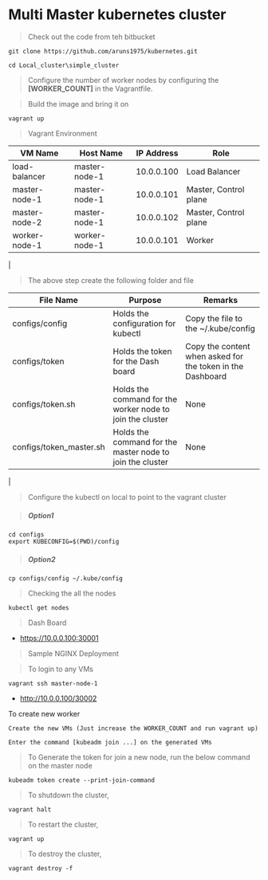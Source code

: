 # **Multi Master kubernetes cluster** 

> Check out the code from teh bitbucket

```batch
git clone https://github.com/aruns1975/kubernetes.git    

cd Local_cluster\simple_cluster
```
> Configure the number of worker nodes by configuring the **[WORKER_COUNT]** in the Vagrantfile.

> Build the image and bring it on 

```shell
vagrant up
```

> Vagrant Environment


|VM Name|Host Name|IP Address|Role|
|-|-|-|-|
|load-balancer|master-node-1|10.0.0.100|Load Balancer|
|master-node-1|master-node-1|10.0.0.101|Master, Control plane |
|master-node-2|master-node-1|10.0.0.102|Master, Control plane |
|worker-node-1|worker-node-1|10.0.0.101|Worker|
|

> The above step create the following folder and file

|File Name|Purpose|Remarks|
|-|-|-|
|configs/config|Holds the configuration for kubectl|Copy the file to the ~/.kube/config|
|configs/token|Holds the token for the Dash board|Copy the content when asked for the token in the Dashboard|
|configs/token.sh|Holds the command for the worker node to join the cluster|None|
|configs/token_master.sh|Holds the command for the master node to join the cluster|None|
|

> Configure the kubectl on local to point to the vagrant cluster

>##### Option1
```shell
cd configs
export KUBECONFIG=$(PWD)/config
```
>##### Option2
```shell
cp configs/config ~/.kube/config
```

>Checking the all the nodes
```shell
kubectl get nodes
```

>Dash Board

- https://10.0.0.100:30001

>Sample NGINX Deployment

>To login to any VMs

```shell
vagrant ssh master-node-1
```

- http://10.0.0.100/30002

To create new worker 

```shell
Create the new VMs (Just increase the WORKER_COUNT and run vagrant up)

Enter the command [kubeadm join ...] on the generated VMs
```
>To Generate the token for join a new node, run the below command on the master node

```shell
kubeadm token create --print-join-command
```

> To shutdown the cluster, 

```shell
vagrant halt
```

> To restart the cluster,

```shell
vagrant up
```

> To destroy the cluster, 

```shell
vagrant destroy -f
```




